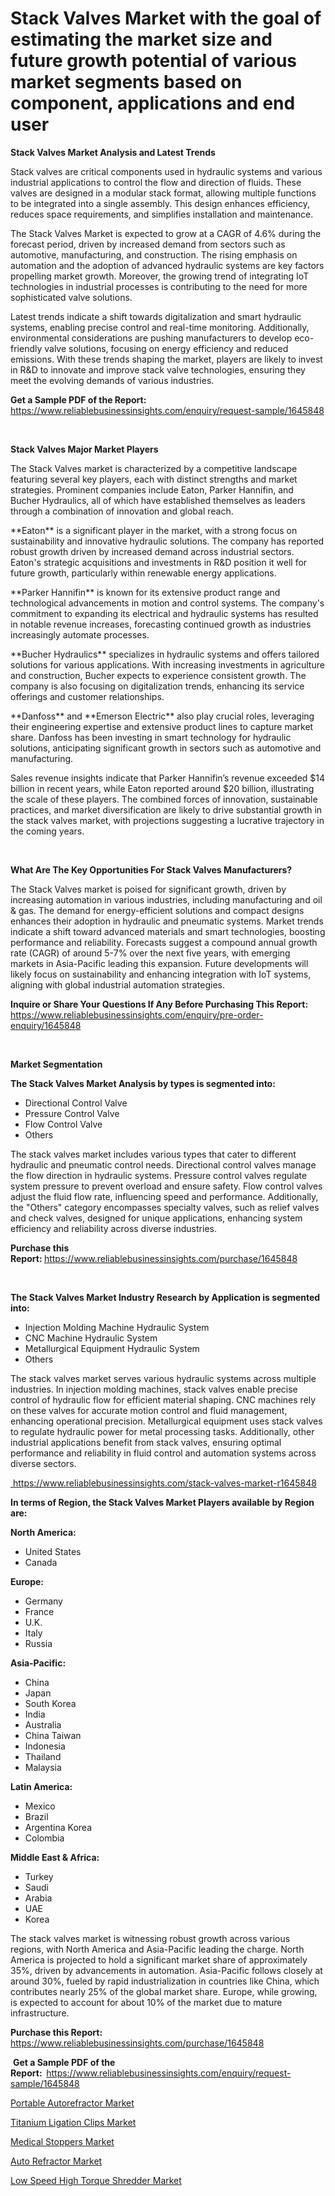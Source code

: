 <p><h1>Stack Valves Market with the goal of estimating the market size and future growth potential of various market segments based on component, applications and end user</h1></p><p><strong>Stack Valves Market Analysis and Latest Trends</strong></p>
<p><p>Stack valves are critical components used in hydraulic systems and various industrial applications to control the flow and direction of fluids. These valves are designed in a modular stack format, allowing multiple functions to be integrated into a single assembly. This design enhances efficiency, reduces space requirements, and simplifies installation and maintenance.</p><p>The Stack Valves Market is expected to grow at a CAGR of 4.6% during the forecast period, driven by increased demand from sectors such as automotive, manufacturing, and construction. The rising emphasis on automation and the adoption of advanced hydraulic systems are key factors propelling market growth. Moreover, the growing trend of integrating IoT technologies in industrial processes is contributing to the need for more sophisticated valve solutions.</p><p>Latest trends indicate a shift towards digitalization and smart hydraulic systems, enabling precise control and real-time monitoring. Additionally, environmental considerations are pushing manufacturers to develop eco-friendly valve solutions, focusing on energy efficiency and reduced emissions. With these trends shaping the market, players are likely to invest in R&D to innovate and improve stack valve technologies, ensuring they meet the evolving demands of various industries.</p></p>
<p><strong>Get a Sample PDF of the Report:&nbsp;</strong> <a href="https://www.reliablebusinessinsights.com/enquiry/request-sample/1645848?utm_campaign=3347&utm_medium=2&utm_source=Github&utm_content=ia&utm_term=10042025&utm_id=stack-valves">https://www.reliablebusinessinsights.com/enquiry/request-sample/1645848</a></p>
<p>&nbsp;</p>
<p><strong>Stack Valves Major Market Players</strong></p>
<p><p>The Stack Valves market is characterized by a competitive landscape featuring several key players, each with distinct strengths and market strategies. Prominent companies include Eaton, Parker Hannifin, and Bucher Hydraulics, all of which have established themselves as leaders through a combination of innovation and global reach.</p><p>**Eaton** is a significant player in the market, with a strong focus on sustainability and innovative hydraulic solutions. The company has reported robust growth driven by increased demand across industrial sectors. Eaton's strategic acquisitions and investments in R&D position it well for future growth, particularly within renewable energy applications.</p><p>**Parker Hannifin** is known for its extensive product range and technological advancements in motion and control systems. The company's commitment to expanding its electrical and hydraulic systems has resulted in notable revenue increases, forecasting continued growth as industries increasingly automate processes.</p><p>**Bucher Hydraulics** specializes in hydraulic systems and offers tailored solutions for various applications. With increasing investments in agriculture and construction, Bucher expects to experience consistent growth. The company is also focusing on digitalization trends, enhancing its service offerings and customer relationships.</p><p>**Danfoss** and **Emerson Electric** also play crucial roles, leveraging their engineering expertise and extensive product lines to capture market share. Danfoss has been investing in smart technology for hydraulic solutions, anticipating significant growth in sectors such as automotive and manufacturing.</p><p>Sales revenue insights indicate that Parker Hannifin’s revenue exceeded $14 billion in recent years, while Eaton reported around $20 billion, illustrating the scale of these players. The combined forces of innovation, sustainable practices, and market diversification are likely to drive substantial growth in the stack valves market, with projections suggesting a lucrative trajectory in the coming years.</p></p>
<p>&nbsp;</p>
<p><strong>What Are The Key Opportunities For Stack Valves Manufacturers?</strong></p>
<p><p>The Stack Valves market is poised for significant growth, driven by increasing automation in various industries, including manufacturing and oil & gas. The demand for energy-efficient solutions and compact designs enhances their adoption in hydraulic and pneumatic systems. Market trends indicate a shift toward advanced materials and smart technologies, boosting performance and reliability. Forecasts suggest a compound annual growth rate (CAGR) of around 5-7% over the next five years, with emerging markets in Asia-Pacific leading this expansion. Future developments will likely focus on sustainability and enhancing integration with IoT systems, aligning with global industrial automation strategies.</p></p>
<p><strong>Inquire or Share Your Questions If Any Before Purchasing This Report:</strong> <a href="https://www.reliablebusinessinsights.com/enquiry/pre-order-enquiry/1645848?utm_campaign=3347&utm_medium=2&utm_source=Github&utm_content=ia&utm_term=10042025&utm_id=stack-valves">https://www.reliablebusinessinsights.com/enquiry/pre-order-enquiry/1645848</a></p>
<p>&nbsp;</p>
<p><strong>Market Segmentation</strong></p>
<p><strong>The Stack Valves Market Analysis by types is segmented into:</strong></p>
<p><ul><li>Directional Control Valve</li><li>Pressure Control Valve</li><li>Flow Control Valve</li><li>Others</li></ul></p>
<p><p>The stack valves market includes various types that cater to different hydraulic and pneumatic control needs. Directional control valves manage the flow direction in hydraulic systems. Pressure control valves regulate system pressure to prevent overload and ensure safety. Flow control valves adjust the fluid flow rate, influencing speed and performance. Additionally, the "Others" category encompasses specialty valves, such as relief valves and check valves, designed for unique applications, enhancing system efficiency and reliability across diverse industries.</p></p>
<p><strong>Purchase this Report:&nbsp;</strong><a href="https://www.reliablebusinessinsights.com/purchase/1645848?utm_campaign=3347&utm_medium=2&utm_source=Github&utm_content=ia&utm_term=10042025&utm_id=stack-valves">https://www.reliablebusinessinsights.com/purchase/1645848</a></p>
<p>&nbsp;</p>
<p><strong>The Stack Valves Market Industry Research by Application is segmented into:</strong></p>
<p><ul><li>Injection Molding Machine Hydraulic System</li><li>CNC Machine Hydraulic System</li><li>Metallurgical Equipment Hydraulic System</li><li>Others</li></ul></p>
<p><p>The stack valves market serves various hydraulic systems across multiple industries. In injection molding machines, stack valves enable precise control of hydraulic flow for efficient material shaping. CNC machines rely on these valves for accurate motion control and fluid management, enhancing operational precision. Metallurgical equipment uses stack valves to regulate hydraulic power for metal processing tasks. Additionally, other industrial applications benefit from stack valves, ensuring optimal performance and reliability in fluid control and automation systems across diverse sectors.</p></p>
<p><a href="https://www.reliablebusinessinsights.com/stack-valves-market-r1645848?utm_campaign=3347&utm_medium=2&utm_source=Github&utm_content=ia&utm_term=10042025&utm_id=stack-valves">&nbsp;https://www.reliablebusinessinsights.com/stack-valves-market-r1645848</a></p>
<p><strong>In terms of Region, the Stack Valves Market Players available by Region are:</strong></p>
<p>
    <p> <strong> North America: </strong>
        <ul>
            <li>United States</li>
            <li>Canada</li>
        </ul>
        </p> 
    <p> <strong> Europe: </strong>
        <ul>
            <li>Germany</li>
            <li>France</li>
            <li>U.K.</li>
            <li>Italy</li>
            <li>Russia</li>
        </ul>
        </p> 
    <p> <strong> Asia-Pacific: </strong>
        <ul>
            <li>China</li>
            <li>Japan</li>
            <li>South Korea</li>
            <li>India</li>
            <li>Australia</li>
            <li>China Taiwan</li>
            <li>Indonesia</li>
            <li>Thailand</li>
            <li>Malaysia</li>
        </ul>
        </p> 
    <p> <strong> Latin America: </strong>
        <ul>
            <li>Mexico</li>
            <li>Brazil</li>
            <li>Argentina Korea</li>
            <li>Colombia</li>
        </ul>
        </p> 
    <p> <strong> Middle East & Africa: </strong>
        <ul>
            <li>Turkey</li>
            <li>Saudi</li>
            <li>Arabia</li>
            <li>UAE</li>
            <li>Korea</li>
        </ul>
    </p>
    </p>
<p><p>The stack valves market is witnessing robust growth across various regions, with North America and Asia-Pacific leading the charge. North America is projected to hold a significant market share of approximately 35%, driven by advancements in automation. Asia-Pacific follows closely at around 30%, fueled by rapid industrialization in countries like China, which contributes nearly 25% of the global market share. Europe, while growing, is expected to account for about 10% of the market due to mature infrastructure.</p></p>
<p><strong>Purchase this Report: </strong><a href="https://www.reliablebusinessinsights.com/purchase/1645848?utm_campaign=3347&utm_medium=2&utm_source=Github&utm_content=ia&utm_term=10042025&utm_id=stack-valves">https://www.reliablebusinessinsights.com/purchase/1645848</a></p>
<p>&nbsp;<strong>Get a Sample PDF of the Report:&nbsp;&nbsp;</strong><a href="https://www.reliablebusinessinsights.com/enquiry/request-sample/1645848?utm_campaign=3347&utm_medium=2&utm_source=Github&utm_content=ia&utm_term=10042025&utm_id=stack-valves">https://www.reliablebusinessinsights.com/enquiry/request-sample/1645848</a></p>
<p><strong></strong></p>
<p><p><a href="https://www.linkedin.com/pulse/portable-autorefractor-markets-comprehensive-analysis-which-c0xtc?utm_campaign=3347&utm_medium=2&utm_source=Github&utm_content=ia&utm_term=10042025&utm_id=stack-valves">Portable Autorefractor Market</a></p><p><a href="https://www.linkedin.com/pulse/understanding-surging-titanium-ligation-clips-market-108-cagr-top-i8vrc?utm_campaign=3347&utm_medium=2&utm_source=Github&utm_content=ia&utm_term=10042025&utm_id=stack-valves">Titanium Ligation Clips Market</a></p><p><a href="https://www.linkedin.com/pulse/medical-stoppers-market-report-marketanalysis-betterdecision-making-gl7tc?utm_campaign=3347&utm_medium=2&utm_source=Github&utm_content=ia&utm_term=10042025&utm_id=stack-valves">Medical Stoppers Market</a></p><p><a href="https://www.linkedin.com/pulse/explore-auto-refractor-markets-growth-trajectory-average-selling-tyzoc?utm_campaign=3347&utm_medium=2&utm_source=Github&utm_content=ia&utm_term=10042025&utm_id=stack-valves">Auto Refractor Market</a></p><p><a href="https://github.com/rjaibiagha/Market-Research-Report-List-1/blob/main/low-speed-high-torque-shredder-market.md?utm_campaign=3347&utm_medium=2&utm_source=Github&utm_content=ia&utm_term=10042025&utm_id=stack-valves">Low Speed High Torque Shredder Market</a></p></p>